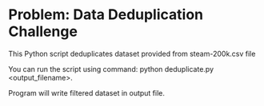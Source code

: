 # Problem: Data Deduplication Challenge

This Python script deduplicates dataset provided from steam-200k.csv file

You can run the script using command: python deduplicate.py <output_filename>.

Program will write filtered dataset in output file.